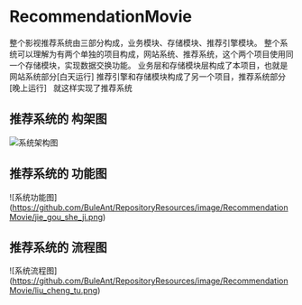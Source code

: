 # RecommendationMovie
整个影视推荐系统由三部分构成，业务模块、存储模块、推荐引擎模块。
整个系统可以理解为有两个单独的项目构成，网站系统、推荐系统，这个两个项目使用同一个存储模块，实现数据交换功能。
业务层和存储模块层构成了本项目，也就是网站系统部分[白天运行]
推荐引擎和存储模块构成了另一个项目，推荐系统部分[晚上运行]
 
就这样实现了推荐系统
 
## 推荐系统的 构架图
![系统架构图]( https://github.com/BuleAnt/RepositoryResources/image/RecommendationMovie/XiTongJieGou.png)
## 推荐系统的 功能图
![系统功能图] (https://github.com/BuleAnt/RepositoryResources/image/RecommendationMovie/jie_gou_she_ji.png)
## 推荐系统的 流程图
![系统流程图] (https://github.com/BuleAnt/RepositoryResources/image/RecommendationMovie/liu_cheng_tu.png)
